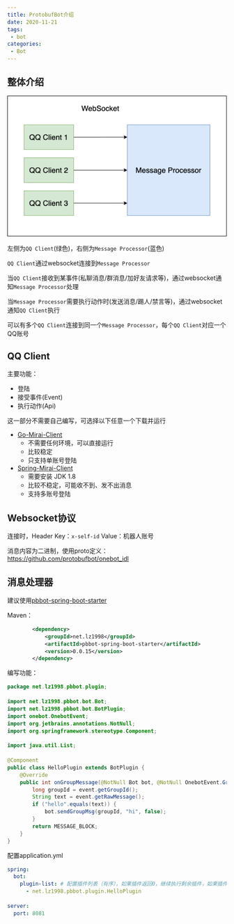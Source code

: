 ```yaml
---
title: ProtobufBot介绍
date: 2020-11-21
tags:
 - bot
categories:
 - Bot
---
```


## 整体介绍

![](./architecture.png)

左侧为`QQ Client`(绿色)，右侧为`Message Processor`(蓝色)

`QQ Client`通过websocket连接到`Message Processor`

当`QQ Client`接收到某事件(私聊消息/群消息/加好友请求等)，通过websocket通知`Message Processor`处理

当`Message Processor`需要执行动作时(发送消息/踢人/禁言等)，通过websocket通知`QQ Client`执行

可以有多个`QQ Client`连接到同一个`Message Processor`，每个`QQ Client`对应一个QQ账号

## QQ Client

主要功能：
- 登陆
- 接受事件(Event)
- 执行动作(Api)

这一部分不需要自己编写，可选择以下任意一个下载并运行

- [Go-Mirai-Client](https://github.com/ProtobufBot/Go-Mirai-Client/releases)
    - 不需要任何环境，可以直接运行
    - 比较稳定
    - 只支持单账号登陆
- [Spring-Mirai-Client](https://github.com/ProtobufBot/Spring-Mirai-Client/releases)
    - 需要安装 JDK 1.8
    - 比较不稳定，可能收不到、发不出消息
    - 支持多账号登陆

## Websocket协议

连接时，Header Key：`x-self-id` Value：机器人账号

消息内容为二进制，使用proto定义：https://github.com/protobufbot/onebot_idl

## 消息处理器

建议使用[pbbot-spring-boot-starter](https://github.com/protobufbot/pbbot-spring-boot-starter)

Maven：

```xml
        <dependency>
            <groupId>net.lz1998</groupId>
            <artifactId>pbbot-spring-boot-starter</artifactId>
            <version>0.0.15</version>
        </dependency>
```

编写功能：

```java
package net.lz1998.pbbot.plugin;

import net.lz1998.pbbot.bot.Bot;
import net.lz1998.pbbot.bot.BotPlugin;
import onebot.OnebotEvent;
import org.jetbrains.annotations.NotNull;
import org.springframework.stereotype.Component;

import java.util.List;

@Component
public class HelloPlugin extends BotPlugin {
    @Override
    public int onGroupMessage(@NotNull Bot bot, @NotNull OnebotEvent.GroupMessageEvent event) {
        long groupId = event.getGroupId();
        String text = event.getRawMessage();
        if ("hello".equals(text)) {
            bot.sendGroupMsg(groupId, "hi", false);
        }
        return MESSAGE_BLOCK;
    }
}
```

配置application.yml

```yaml
spring:
  bot:
    plugin-list: # 配置插件列表（有序），如果插件返回0，继续执行剩余插件，如果插件返回1，终止剩余插件执行
      - net.lz1998.pbbot.plugin.HelloPlugin

server:
  port: 8081
```

